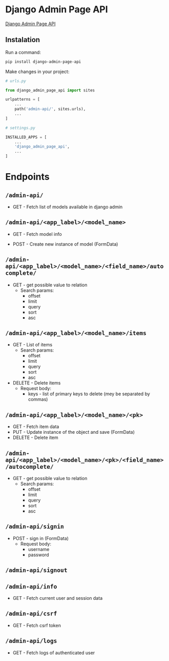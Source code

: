 # Django Admin Page API

[Django Admin Page API](https://pypi.org/project/django-admin-page-api/)

## Instalation

Run a command:

```bash
pip install django-admin-page-api
```

Make changes in your project:

```py
# urls.py

from django_admin_page_api import sites

urlpatterns = [
    ...
    path('admin-api/', sites.urls),
    ...
]
```

```py
# settings.py

INSTALLED_APPS = [
    ...
    'django_admin_page_api',
    ...
]
```

# Endpoints

## `/admin-api/`

- GET - Fetch list of models available in django admin

## `/admin-api/<app_label>/<model_name>`

- GET - Fetch model info

- POST - Create new instance of model (FormData)

## `/admin-api/<app_label>/<model_name>/<field_name>/autocomplete/`

- GET - get possible value to relation
  - Search params:
    - offset
    - limit
    - query
    - sort
    - asc

## `/admin-api/<app_label>/<model_name>/items`

- GET - List of items
  - Search params:
    - offset
    - limit
    - query
    - sort
    - asc
- DELETE - Delete items
  - Request body:
    - keys - list of primary keys to delete (mey be separated by commas)

## `/admin-api/<app_label>/<model_name>/<pk>`

- GET - Fetch item data
- PUT - Update instance of the object and save (FormData)
- DELETE - Delete item

## `/admin-api/<app_label>/<model_name>/<pk>/<field_name>/autocomplete/`

- GET - get possible value to relation
  - Search params:
    - offset
    - limit
    - query
    - sort
    - asc

## `/admin-api/signin`

- POST - sign in (FormData)
  - Request body:
    - username
    - password

## `/admin-api/signout`

## `/admin-api/info`

- GET - Fetch current user and session data

## `/admin-api/csrf`

- GET - Fetch csrf token

## `/admin-api/logs`

- GET - Fetch logs of authenticated user
